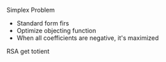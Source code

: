Simplex Problem
- Standard form firs
- Optimize objecting function
- When all coefficients are negative, it's maximized

RSA
get totient